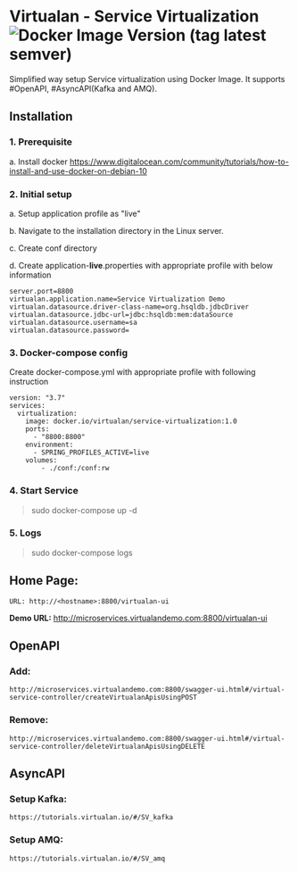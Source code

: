 

# Virtualan - Service Virtualization  ![Docker Image Version (tag latest semver)](https://img.shields.io/docker/v/virtualan/service-virtualization/1.0?style=social)
Simplified way setup Service virtualization using Docker Image. It supports #OpenAPI, #AsyncAPI(Kafka and AMQ).

## Installation
### 1. Prerequisite
  a. Install docker
  	https://www.digitalocean.com/community/tutorials/how-to-install-and-use-docker-on-debian-10

### 2. Initial setup  
 a. Setup application profile as "live" 
 
 b. Navigate to the installation directory in the Linux server.
 
 c. Create conf directory 
 
 d. Create application-**live**.properties with appropriate profile with below information
	
	server.port=8800  
	virtualan.application.name=Service Virtualization Demo
	virtualan.datasource.driver-class-name=org.hsqldb.jdbcDriver
	virtualan.datasource.jdbc-url=jdbc:hsqldb:mem:dataSource
	virtualan.datasource.username=sa
	virtualan.datasource.password=
### 3. Docker-compose config
  Create docker-compose.yml with appropriate profile with following instruction
  
	version: "3.7"
	services:
	  virtualization:
		image: docker.io/virtualan/service-virtualization:1.0
		ports:
		  - "8800:8800"
		environment:
		  - SPRING_PROFILES_ACTIVE=live
		volumes:
		    - ./conf:/conf:rw
### 4. Start Service 
 > sudo docker-compose up -d

### 5. Logs
 > sudo docker-compose logs
	
## Home Page:
	URL: http://<hostname>:8800/virtualan-ui

**Demo URL:** http://microservices.virtualandemo.com:8800/virtualan-ui

## OpenAPI
### Add: 
	http://microservices.virtualandemo.com:8800/swagger-ui.html#/virtual-service-controller/createVirtualanApisUsingPOST 

### Remove: 
	http://microservices.virtualandemo.com:8800/swagger-ui.html#/virtual-service-controller/deleteVirtualanApisUsingDELETE

## AsyncAPI
### Setup Kafka: 
	https://tutorials.virtualan.io/#/SV_kafka

### Setup AMQ: 
	https://tutorials.virtualan.io/#/SV_amq
